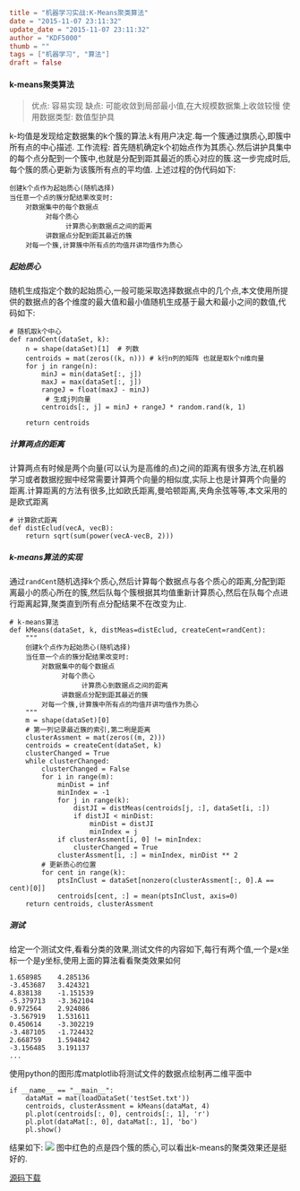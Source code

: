 ```toml
title = "机器学习实战:K-Means聚类算法"
date = "2015-11-07 23:11:32"
update_date = "2015-11-07 23:11:32"
author = "KDF5000"
thumb = ""
tags = ["机器学习", "算法"]
draft = false
```
#### k-means聚类算法

> 
> 优点: 容易实现
> 缺点: 可能收敛到局部最小值,在大规模数据集上收敛较慢
> 使用数据类型: 数值型护具

k-均值是发现给定数据集的k个簇的算法.k有用户决定.每一个簇通过旗质心,即簇中所有点的中心描述.
工作流程: 首先随机确定k个初始点作为其质心.然后讲护具集中的每个点分配到一个簇中,也就是分配到距其最近的质心对应的簇.这一步完成时后,每个簇的质心更新为该簇所有点的平均值.
上述过程的伪代码如下:
```
创建k个点作为起始质心(随机选择)
当任意一个点的簇分配结果改变时:
    对数据集中的每个数据点
         对每个质心
              计算质心到数据点之间的距离
         讲数据点分配到距其最近的簇
    对每一个簇,计算簇中所有点的均值幷讲均值作为质心
```

<!--more-->

##### 起始质心
随机生成指定个数的起始质心,一般可能采取选择数据点中的几个点,本文使用所提供的数据点的各个维度的最大值和最小值随机生成基于最大和最小之间的数值,代码如下:
```
# 随机取k个中心
def randCent(dataSet, k):
    n = shape(dataSet)[1]  # 列数
    centroids = mat(zeros((k, n))) # k行n列的矩阵 也就是取k个n维向量
    for j in range(n):
        minJ = min(dataSet[:, j])
        maxJ = max(dataSet[:, j])
        rangeJ = float(maxJ - minJ)
         # 生成j列向量
        centroids[:, j] = minJ + rangeJ * random.rand(k, 1) 

    return centroids
```
##### 计算两点的距离
计算两点有时候是两个向量(可以认为是高维的点)之间的距离有很多方法,在机器学习或者数据挖掘中经常需要计算两个向量的相似度,实际上也是计算两个向量的距离.计算距离的方法有很多,比如欧氏距离,曼哈顿距离,夹角余弦等等,本文采用的是欧式距离
```
# 计算欧式距离
def distEclud(vecA, vecB):
    return sqrt(sum(power(vecA-vecB, 2)))

```
##### k-means算法的实现
通过`randCent`随机选择k个质心,然后计算每个数据点与各个质心的距离,分配到距离最小的质心所在的簇,然后队每个簇根据其均值重新计算质心,然后在队每个点进行距离起算,聚类直到所有点分配结果不在改变为止.
```
# k-means算法
def kMeans(dataSet, k, distMeas=distEclud, createCent=randCent):
    """
    创建k个点作为起始质心(随机选择)
    当任意一个点的簇分配结果改变时:
        对数据集中的每个数据点
             对每个质心
                  计算质心到数据点之间的距离
             讲数据点分配到距其最近的簇
        对每一个簇,计算簇中所有点的均值幷讲均值作为质心
    """
    m = shape(dataSet)[0]
    # 第一列记录最近簇的索引,第二咧是距离
    clusterAssment = mat(zeros((m, 2)))  
    centroids = createCent(dataSet, k)
    clusterChanged = True
    while clusterChanged:
        clusterChanged = False
        for i in range(m):
            minDist = inf
            minIndex = -1
            for j in range(k):
                distJI = distMeas(centroids[j, :], dataSet[i, :])
                if distJI < minDist:
                    minDist = distJI
                    minIndex = j
            if clusterAssment[i, 0] != minIndex:
                clusterChanged = True
            clusterAssment[i, :] = minIndex, minDist ** 2
        # 更新质心的位置
        for cent in range(k):
            ptsInClust = dataSet[nonzero(clusterAssment[:, 0].A == cent)[0]]
            centroids[cent, :] = mean(ptsInClust, axis=0)
    return centroids, clusterAssment
```
##### 测试
给定一个测试文件,看看分类的效果,测试文件的内容如下,每行有两个值,一个是x坐标一个是y坐标,使用上面的算法看看聚类效果如何
```
1.658985	4.285136
-3.453687	3.424321
4.838138	-1.151539
-5.379713	-3.362104
0.972564	2.924086
-3.567919	1.531611
0.450614	-3.302219
-3.487105	-1.724432
2.668759	1.594842
-3.156485	3.191137
...
```
使用python的图形库matplotlib将测试文件的数据点绘制再二维平面中
```
if __name__ == "__main__":
    dataMat = mat(loadDataSet('testSet.txt'))
    centroids, clusterAssment = kMeans(dataMat, 4)
    pl.plot(centroids[:, 0], centroids[:, 1], 'r')
    pl.plot(dataMat[:, 0], dataMat[:, 1], 'bo')
    pl.show()
```
结果如下:
![](@media/archive/img_figure_1.png)
图中红色的点是四个簇的质心,可以看出k-means的聚类效果还是挺好的.

[源码下载](https://github.com/KDF5000/MLPractice/tree/master/ch10)
